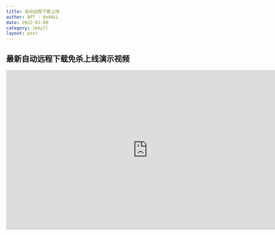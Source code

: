 ```yaml
---
title: 自动远程下载上线
author: APT - 0x44LL
date: 2022-01-09
category: Jekyll
layout: post
---
```


## 最新自动远程下载免杀上线演示视频

<iframe 
    width=770
    height=435
    src="https://player.youku.com/embed/XNTg0MDAwNzA0OA==" 
    frameborder=0
    allowfullscreen>
</iframe>